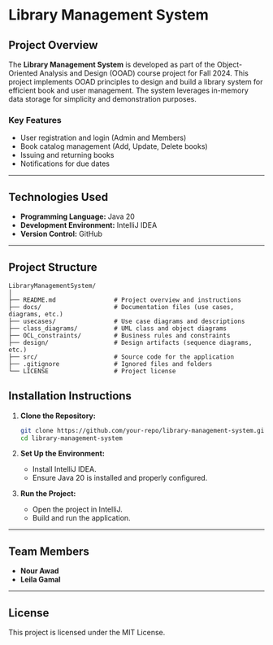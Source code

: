 # Library Management System

## Project Overview

The **Library Management System** is developed as part of the Object-Oriented Analysis and Design (OOAD) course project for Fall 2024. This project implements OOAD principles to design and build a library system for efficient book and user management. The system leverages in-memory data storage for simplicity and demonstration purposes.

### Key Features
- User registration and login (Admin and Members)
- Book catalog management (Add, Update, Delete books)
- Issuing and returning books
- Notifications for due dates

---

## Technologies Used
- **Programming Language:** Java 20
- **Development Environment:** IntelliJ IDEA
- **Version Control:** GitHub

---

## Project Structure

```
LibraryManagementSystem/
│
├── README.md                # Project overview and instructions
├── docs/                    # Documentation files (use cases, diagrams, etc.)
├── usecases/                # Use case diagrams and descriptions
├── class_diagrams/          # UML class and object diagrams
├── OCL_constraints/         # Business rules and constraints
├── design/                  # Design artifacts (sequence diagrams, etc.)
├── src/                     # Source code for the application
├── .gitignore               # Ignored files and folders
└── LICENSE                  # Project license
```


## Installation Instructions

1. **Clone the Repository:**
   ```bash
   git clone https://github.com/your-repo/library-management-system.git
   cd library-management-system
   ```

2. **Set Up the Environment:**
   - Install IntelliJ IDEA.
   - Ensure Java 20 is installed and properly configured.

3. **Run the Project:**
   - Open the project in IntelliJ.
   - Build and run the application.

---

## Team Members
- **Nour Awad** 
- **Leila Gamal** 

---

## License
This project is licensed under the MIT License.
